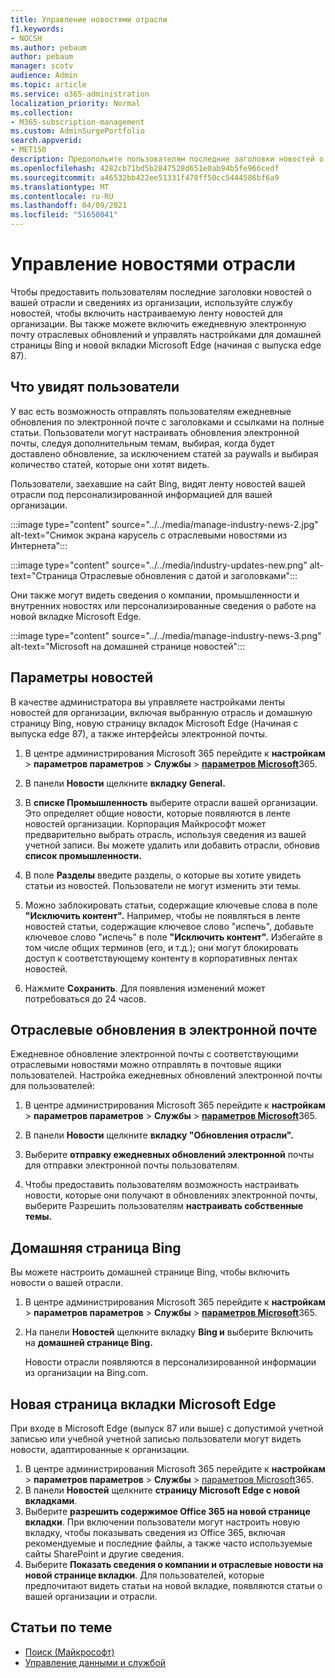 ```yaml
---
title: Управление новостями отрасли
f1.keywords:
- NOCSH
ms.author: pebaum
author: pebaum
manager: scotv
audience: Admin
ms.topic: article
ms.service: o365-administration
localization_priority: Normal
ms.collection:
- M365-subscription-management
ms.custom: AdminSurgePortfolio
search.appverid:
- MET150
description: Предопольите пользователям последние заголовки новостей о вашей отрасли и сведениях из организации, используйте службу новостей, чтобы включить настраиваемую ленту новостей для вашей организации.
ms.openlocfilehash: 4282cb71bd5b2847528d651e0ab94b5fe966cedf
ms.sourcegitcommit: a46532bb422ee51331f478ff50cc5444586bf6a9
ms.translationtype: MT
ms.contentlocale: ru-RU
ms.lasthandoff: 04/09/2021
ms.locfileid: "51650041"
---
```

# <a name="manage-industry-news"></a>Управление новостями отрасли

Чтобы предоставить пользователям последние заголовки новостей о вашей отрасли и сведениях из организации, используйте службу новостей, чтобы включить настраиваемую ленту новостей для организации. Вы также можете включить ежедневную электронную почту отраслевых обновлений и управлять настройками для домашней страницы Bing и новой вкладки Microsoft Edge (начиная с выпуска edge 87). 

## <a name="what-your-users-will-see"></a>Что увидят пользователи

У вас есть возможность отправлять пользователям ежедневные обновления по электронной почте с заголовками и ссылками на полные статьи. Пользователи могут настраивать обновления электронной почты, следуя дополнительным темам, выбирая, когда будет доставлено обновление, за исключением статей за paywalls и выбирая количество статей, которые они хотят видеть. 
 
Пользователи, заехавшие на сайт Bing, видят ленту новостей вашей отрасли под персонализированной информацией для вашей организации. 
 
:::image type="content" source="../../media/manage-industry-news-2.jpg" alt-text="Снимок экрана карусель с отраслевыми новостями из Интернета":::

:::image type="content" source="../../media/industry-updates-new.png" alt-text="Страница Отраслевые обновления с датой и заголовками":::

Они также могут видеть сведения о компании, промышленности и внутренних новостях или персонализированные сведения о работе на новой вкладке Microsoft Edge. 

:::image type="content" source="../../media/manage-industry-news-3.png" alt-text="Microsoft на домашней странице новостей":::

## <a name="news-settings"></a>Параметры новостей

В качестве администратора вы управляете настройками ленты новостей для организации, включая выбранную отрасль и домашную страницу Bing, новую страницу вкладок Microsoft Edge (Начиная с выпуска edge 87), а также интерфейсы электронной почты. 

1. В центре администрирования Microsoft 365 перейдите к **настройкам**  >  **параметров параметров**  >  **Службы**  >  [**параметров Microsoft**](https://admin.microsoft.com/adminportal/home?#/Settings/Services/:/Settings/L1/BingNews)365. 

1. В панели **Новости** щелкните **вкладку General.**

1. В **списке Промышленность** выберите отрасли вашей организации. Это определяет общие новости, которые появляются в ленте новостей организации. Корпорация Майкрософт может предварительно выбрать отрасль, используя сведения из вашей учетной записи. Вы можете удалить или добавить отрасли, обновив **список промышленности.** 

1. В поле **Разделы** введите разделы, о которые вы хотите увидеть статьи из новостей. Пользователи не могут изменить эти темы. 

1. Можно заблокировать статьи, содержащие ключевые слова в поле **"Исключить контент".** Например, чтобы не появляться в ленте новостей статьи, содержащие ключевое слово "испечь", добавьте ключевое слово "испечь" в поле **"Исключить контент".** Избегайте в том числе общих терминов (его, и т.д.); они могут блокировать доступ к соответствующему контенту в корпоративных лентах новостей. 

1. Нажмите **Сохранить**. Для появления изменений может потребоваться до 24 часов. 

## <a name="industry-updates-in-email"></a>Отраслевые обновления в электронной почте 

Ежедневное обновление электронной почты с соответствующими отраслевыми новостями можно отправлять в почтовые ящики пользователей. Настройка ежедневных обновлений электронной почты для пользователей: 

1. В центре администрирования Microsoft 365 перейдите к **настройкам**  >  **параметров параметров**  >  **Службы**  >  [**параметров Microsoft**](https://admin.microsoft.com/adminportal/home?#/Settings/Services/:/Settings/L1/BingNews)365. 

1. В панели **Новости** щелкните **вкладку "Обновления отрасли".** 

1. Выберите **отправку ежедневных обновлений электронной** почты для отправки электронной почты пользователям. 

1. Чтобы предоставить пользователям возможность настраивать новости, которые они получают в обновлениях электронной почты, выберите Разрешить пользователям **настраивать собственные темы.** 

## <a name="bing-homepage"></a>Домашняя страница Bing

Вы можете настроить домашней странице Bing, чтобы включить новости о вашей отрасли. 

1. В центре администрирования Microsoft 365 перейдите к **настройкам**  >  **параметров параметров**  >  **Службы**  >  [**параметров Microsoft**](https://admin.microsoft.com/adminportal/home?#/Settings/Services/:/Settings/L1/BingNews)365. 

1. На панели **Новостей** щелкните вкладку **Bing и** выберите Включить на **домашней странице Bing.** 

    Новости отрасли появляются в персонализированной информации из организации на Bing.com. 

## <a name="microsoft-edge-new-tab-page"></a>Новая страница вкладки Microsoft Edge 
При входе в Microsoft Edge (выпуск 87 или выше) с допустимой учетной записью или учебной учетной записью пользователи могут видеть новости, адаптированные к организации.

1. В центре администрирования Microsoft 365 перейдите к **настройкам**  >  **параметров параметров**  >  **Службы**  >  [параметров Microsoft](https://admin.microsoft.com/adminportal/home?#/Settings/Services/:/Settings/L1/BingNews)365.
2. В панели **Новостей** щелкните **страницу Microsoft Edge с новой вкладками**.
3. Выберите **разрешить содержимое Office 365 на новой странице вкладки**. При включении пользователи могут настроить новую вкладку, чтобы показывать сведения из Office 365, включая рекомендуемые и последние файлы, а также часто используемые сайты SharePoint и другие сведения.
4. Выберите **Показать сведения о компании и отраслевые новости на новой странице вкладки**. Для пользователей, которые предпочитают видеть статьи на новой вкладке, появляются статьи о вашей организации и отрасли.

## <a name="related-articles"></a>Статьи по теме

- [Поиск (Майкрософт)](/microsoftsearch/)
- [Управление данными и службой](./index.yml)